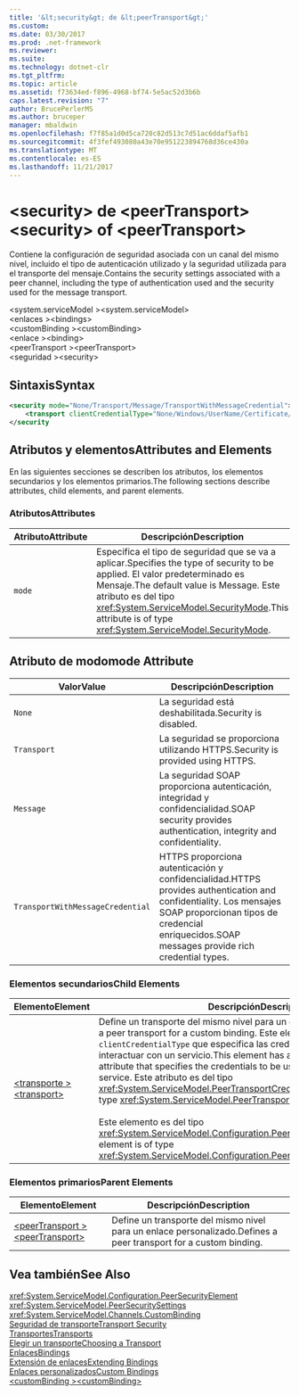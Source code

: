 ```yaml
---
title: '&lt;security&gt; de &lt;peerTransport&gt;'
ms.custom: 
ms.date: 03/30/2017
ms.prod: .net-framework
ms.reviewer: 
ms.suite: 
ms.technology: dotnet-clr
ms.tgt_pltfrm: 
ms.topic: article
ms.assetid: f73634ed-f896-4968-bf74-5e5ac52d3b6b
caps.latest.revision: "7"
author: BrucePerlerMS
ms.author: bruceper
manager: mbaldwin
ms.openlocfilehash: f7f85a1d0d5ca720c82d513c7d51ac6ddaf5afb1
ms.sourcegitcommit: 4f3fef493080a43e70e951223894768d36ce430a
ms.translationtype: MT
ms.contentlocale: es-ES
ms.lasthandoff: 11/21/2017
---
```

# <a name="ltsecuritygt-of-ltpeertransportgt"></a><span data-ttu-id="00b59-102">&lt;security&gt; de &lt;peerTransport&gt;</span><span class="sxs-lookup"><span data-stu-id="00b59-102">&lt;security&gt; of &lt;peerTransport&gt;</span></span>
<span data-ttu-id="00b59-103">Contiene la configuración de seguridad asociada con un canal del mismo nivel, incluido el tipo de autenticación utilizado y la seguridad utilizada para el transporte del mensaje.</span><span class="sxs-lookup"><span data-stu-id="00b59-103">Contains the security settings associated with a peer channel, including the type of authentication used and the security used for the message transport.</span></span>  
  
 <span data-ttu-id="00b59-104">\<system.serviceModel ></span><span class="sxs-lookup"><span data-stu-id="00b59-104">\<system.serviceModel></span></span>  
<span data-ttu-id="00b59-105">\<enlaces ></span><span class="sxs-lookup"><span data-stu-id="00b59-105">\<bindings></span></span>  
<span data-ttu-id="00b59-106">\<customBinding ></span><span class="sxs-lookup"><span data-stu-id="00b59-106">\<customBinding></span></span>  
<span data-ttu-id="00b59-107">\<enlace ></span><span class="sxs-lookup"><span data-stu-id="00b59-107">\<binding></span></span>  
<span data-ttu-id="00b59-108">\<peerTransport ></span><span class="sxs-lookup"><span data-stu-id="00b59-108">\<peerTransport></span></span>  
<span data-ttu-id="00b59-109">\<seguridad ></span><span class="sxs-lookup"><span data-stu-id="00b59-109">\<security></span></span>  
  
## <a name="syntax"></a><span data-ttu-id="00b59-110">Sintaxis</span><span class="sxs-lookup"><span data-stu-id="00b59-110">Syntax</span></span>  
  
```xml  
<security mode="None/Transport/Message/TransportWithMessageCredential">  
    <transport clientCredentialType="None/Windows/UserName/Certificate/CardSpace" />  
</security  
```  
  
## <a name="attributes-and-elements"></a><span data-ttu-id="00b59-111">Atributos y elementos</span><span class="sxs-lookup"><span data-stu-id="00b59-111">Attributes and Elements</span></span>  
 <span data-ttu-id="00b59-112">En las siguientes secciones se describen los atributos, los elementos secundarios y los elementos primarios.</span><span class="sxs-lookup"><span data-stu-id="00b59-112">The following sections describe attributes, child elements, and parent elements.</span></span>  
  
### <a name="attributes"></a><span data-ttu-id="00b59-113">Atributos</span><span class="sxs-lookup"><span data-stu-id="00b59-113">Attributes</span></span>  
  
|<span data-ttu-id="00b59-114">Atributo</span><span class="sxs-lookup"><span data-stu-id="00b59-114">Attribute</span></span>|<span data-ttu-id="00b59-115">Descripción</span><span class="sxs-lookup"><span data-stu-id="00b59-115">Description</span></span>|  
|---------------|-----------------|  
|`mode`|<span data-ttu-id="00b59-116">Especifica el tipo de seguridad que se va a aplicar.</span><span class="sxs-lookup"><span data-stu-id="00b59-116">Specifies the type of security to be applied.</span></span> <span data-ttu-id="00b59-117">El valor predeterminado es Mensaje.</span><span class="sxs-lookup"><span data-stu-id="00b59-117">The default value is Message.</span></span> <span data-ttu-id="00b59-118">Este atributo es del tipo <xref:System.ServiceModel.SecurityMode>.</span><span class="sxs-lookup"><span data-stu-id="00b59-118">This attribute is of type <xref:System.ServiceModel.SecurityMode>.</span></span>|  
  
## <a name="mode-attribute"></a><span data-ttu-id="00b59-119">Atributo de modo</span><span class="sxs-lookup"><span data-stu-id="00b59-119">mode Attribute</span></span>  
  
|<span data-ttu-id="00b59-120">Valor</span><span class="sxs-lookup"><span data-stu-id="00b59-120">Value</span></span>|<span data-ttu-id="00b59-121">Descripción</span><span class="sxs-lookup"><span data-stu-id="00b59-121">Description</span></span>|  
|-----------|-----------------|  
|`None`|<span data-ttu-id="00b59-122">La seguridad está deshabilitada.</span><span class="sxs-lookup"><span data-stu-id="00b59-122">Security is disabled.</span></span>|  
|`Transport`|<span data-ttu-id="00b59-123">La seguridad se proporciona utilizando HTTPS.</span><span class="sxs-lookup"><span data-stu-id="00b59-123">Security is provided using HTTPS.</span></span>|  
|`Message`|<span data-ttu-id="00b59-124">La seguridad SOAP proporciona autenticación, integridad y confidencialidad.</span><span class="sxs-lookup"><span data-stu-id="00b59-124">SOAP security provides authentication, integrity and confidentiality.</span></span>|  
|`TransportWithMessageCredential`|<span data-ttu-id="00b59-125">HTTPS proporciona autenticación y confidencialidad.</span><span class="sxs-lookup"><span data-stu-id="00b59-125">HTTPS provides authentication and confidentiality.</span></span> <span data-ttu-id="00b59-126">Los mensajes SOAP proporcionan tipos de credencial enriquecidos.</span><span class="sxs-lookup"><span data-stu-id="00b59-126">SOAP messages provide rich credential types.</span></span>|  
  
### <a name="child-elements"></a><span data-ttu-id="00b59-127">Elementos secundarios</span><span class="sxs-lookup"><span data-stu-id="00b59-127">Child Elements</span></span>  
  
|<span data-ttu-id="00b59-128">Elemento</span><span class="sxs-lookup"><span data-stu-id="00b59-128">Element</span></span>|<span data-ttu-id="00b59-129">Descripción</span><span class="sxs-lookup"><span data-stu-id="00b59-129">Description</span></span>|  
|-------------|-----------------|  
|[<span data-ttu-id="00b59-130">\<transporte ></span><span class="sxs-lookup"><span data-stu-id="00b59-130">\<transport></span></span>](../../../../../docs/framework/configure-apps/file-schema/wcf/transport-of-peertransport.md)|<span data-ttu-id="00b59-131">Define un transporte del mismo nivel para un enlace personalizado.</span><span class="sxs-lookup"><span data-stu-id="00b59-131">Defines a peer transport for a custom binding.</span></span> <span data-ttu-id="00b59-132">Este elemento tiene un atributo `clientCredentialType` que especifica las credenciales que se van a usar al interactuar con un servicio.</span><span class="sxs-lookup"><span data-stu-id="00b59-132">This element has a `clientCredentialType` attribute that specifies the credentials to be used when interacting with a service.</span></span> <span data-ttu-id="00b59-133">Este atributo es del tipo <xref:System.ServiceModel.PeerTransportCredentialType>.</span><span class="sxs-lookup"><span data-stu-id="00b59-133">This attribute is of type <xref:System.ServiceModel.PeerTransportCredentialType>.</span></span><br /><br /> <span data-ttu-id="00b59-134">Este elemento es del tipo <xref:System.ServiceModel.Configuration.PeerTransportSecurityElement>.</span><span class="sxs-lookup"><span data-stu-id="00b59-134">This element is of type <xref:System.ServiceModel.Configuration.PeerTransportSecurityElement>.</span></span>|  
  
### <a name="parent-elements"></a><span data-ttu-id="00b59-135">Elementos primarios</span><span class="sxs-lookup"><span data-stu-id="00b59-135">Parent Elements</span></span>  
  
|<span data-ttu-id="00b59-136">Elemento</span><span class="sxs-lookup"><span data-stu-id="00b59-136">Element</span></span>|<span data-ttu-id="00b59-137">Descripción</span><span class="sxs-lookup"><span data-stu-id="00b59-137">Description</span></span>|  
|-------------|-----------------|  
|[<span data-ttu-id="00b59-138">\<peerTransport ></span><span class="sxs-lookup"><span data-stu-id="00b59-138">\<peerTransport></span></span>](../../../../../docs/framework/configure-apps/file-schema/wcf/peertransport.md)|<span data-ttu-id="00b59-139">Define un transporte del mismo nivel para un enlace personalizado.</span><span class="sxs-lookup"><span data-stu-id="00b59-139">Defines a peer transport for a custom binding.</span></span>|  
  
## <a name="see-also"></a><span data-ttu-id="00b59-140">Vea también</span><span class="sxs-lookup"><span data-stu-id="00b59-140">See Also</span></span>  
 <xref:System.ServiceModel.Configuration.PeerSecurityElement>  
 <xref:System.ServiceModel.PeerSecuritySettings>  
 <xref:System.ServiceModel.Channels.CustomBinding>  
 [<span data-ttu-id="00b59-141">Seguridad de transporte</span><span class="sxs-lookup"><span data-stu-id="00b59-141">Transport Security</span></span>](../../../../../docs/framework/wcf/feature-details/transport-security.md)  
 [<span data-ttu-id="00b59-142">Transportes</span><span class="sxs-lookup"><span data-stu-id="00b59-142">Transports</span></span>](../../../../../docs/framework/wcf/feature-details/transports.md)  
 [<span data-ttu-id="00b59-143">Elegir un transporte</span><span class="sxs-lookup"><span data-stu-id="00b59-143">Choosing a Transport</span></span>](../../../../../docs/framework/wcf/feature-details/choosing-a-transport.md)  
 [<span data-ttu-id="00b59-144">Enlaces</span><span class="sxs-lookup"><span data-stu-id="00b59-144">Bindings</span></span>](../../../../../docs/framework/wcf/bindings.md)  
 [<span data-ttu-id="00b59-145">Extensión de enlaces</span><span class="sxs-lookup"><span data-stu-id="00b59-145">Extending Bindings</span></span>](../../../../../docs/framework/wcf/extending/extending-bindings.md)  
 [<span data-ttu-id="00b59-146">Enlaces personalizados</span><span class="sxs-lookup"><span data-stu-id="00b59-146">Custom Bindings</span></span>](../../../../../docs/framework/wcf/extending/custom-bindings.md)  
 [<span data-ttu-id="00b59-147">\<customBinding ></span><span class="sxs-lookup"><span data-stu-id="00b59-147">\<customBinding></span></span>](../../../../../docs/framework/configure-apps/file-schema/wcf/custombinding.md)
